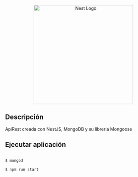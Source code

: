 <p align="center">
  <a href="http://nestjs.com/" target="blank"><img src="https://nestjs.com/img/logo_text.svg" width="320" alt="Nest Logo" /></a>
</p>


## Descripción

ApiRest creada con NestJS, MongoDB y su libreria Mongoose


## Ejecutar aplicación

```bash

$ mongod

$ npm run start

```
